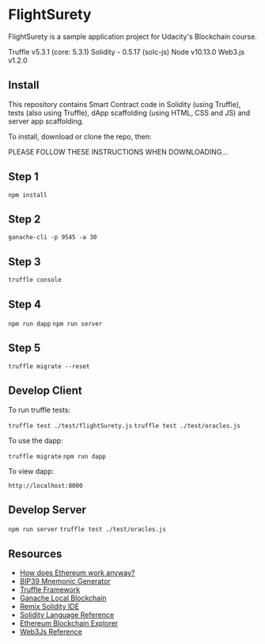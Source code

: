 # FlightSurety

FlightSurety is a sample application project for Udacity's Blockchain course.

Truffle v5.3.1 (core: 5.3.1) Solidity - 0.5.17 (solc-js) Node v10.13.0 Web3.js v1.2.0

## Install

This repository contains Smart Contract code in Solidity (using Truffle), tests (also using Truffle), dApp scaffolding (using HTML, CSS and JS) and server app scaffolding.

To install, download or clone the repo, then:

PLEASE FOLLOW THESE INSTRUCTIONS WHEN DOWNLOADING...

Step 1
------
`npm install`

Step 2
------
`ganache-cli -p 9545 -a 30`

Step 3
------
`truffle console`

Step 4
------
`npm run dapp`
`npm run server`

Step 5
------

`truffle migrate --reset`


## Develop Client

To run truffle tests:

`truffle test ./test/flightSurety.js`
`truffle test ./test/oracles.js`

To use the dapp:

`truffle migrate`
`npm run dapp`

To view dapp:

`http://localhost:8000`

## Develop Server

`npm run server`
`truffle test ./test/oracles.js`

## Resources

* [How does Ethereum work anyway?](https://medium.com/@preethikasireddy/how-does-ethereum-work-anyway-22d1df506369)
* [BIP39 Mnemonic Generator](https://iancoleman.io/bip39/)
* [Truffle Framework](http://truffleframework.com/)
* [Ganache Local Blockchain](http://truffleframework.com/ganache/)
* [Remix Solidity IDE](https://remix.ethereum.org/)
* [Solidity Language Reference](http://solidity.readthedocs.io/en/v0.4.24/)
* [Ethereum Blockchain Explorer](https://etherscan.io/)
* [Web3Js Reference](https://github.com/ethereum/wiki/wiki/JavaScript-API)
